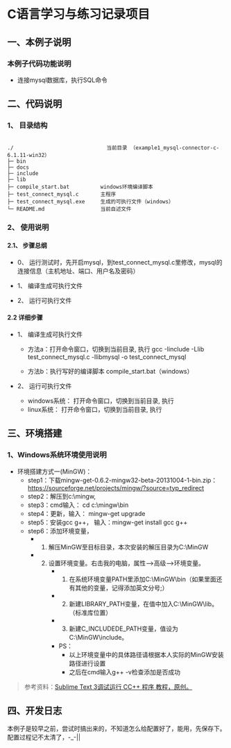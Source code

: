 # C语言学习与练习记录项目

## 一、本例子说明

### 本例子代码功能说明

+ 连接mysql数据库，执行SQL命令


## 二、代码说明

### 1、 目录结构

~~~

./                              当前目录 （example1_mysql-connector-c-6.1.11-win32）
├─ bin
├─ docs
├─ include
├─ lib   
├─ compile_start.bat          windows环境编译脚本
├─ test_connect_mysql.c       主程序
├─ test_connect_mysql.exe     生成的可执行文件（windows）
└─ README.md                  当前自述文件

~~~



### 2、 使用说明

#### 2.1、 步骤总纲

+ 0、 运行测试时，先开启mysql，到test_connect_mysql.c里修改，mysql的连接信息（主机地址、端口、用户名及密码）

+ 1、 编译生成可执行文件

    
+ 2、 运行可执行文件


#### 2.2 详细步骤

+ 1、 编译生成可执行文件
    + 方法a：打开命令窗口，切换到当前目录, 执行 gcc  -Iinclude -Llib test_connect_mysql.c -llibmysql -o  test_connect_mysql

    + 方法b：执行写好的编译脚本 compile_start.bat（windows）


+ 2、 运行可执行文件
    + windows系统： 打开命令窗口，切换到当前目录, 执行
    + linux系统：   打开命令窗口，切换到当前目录, 执行 

## 三、环境搭建

### 1、Windows系统环境使用说明

+ 环境搭建方式一(MinGW)：
    * step1：下载mingw-get-0.6.2-mingw32-beta-20131004-1-bin.zip：https://sourceforge.net/projects/mingw/?source=typ_redirect
    * step2：解压到c:\mingw,
    * step3：cmd输入： cd c:\mingw\bin
    * step4：更新，输入： mingw-get upgrade
    * step5：安装gcc g++， 输入：mingw-get install gcc g++
    * step6：添加环境变量，
        + 1. 解压MinGW至目标目录，本次安装的解压目录为C:\MinGW
        + 2. 设置环境变量。右击我的电脑，属性-->高级-->环境变量。
              * 1) 在系统环境变量PATH里添加C:\MinGW\bin（如果里面还有其他的变量，记得添加英文分号;）
              * 2) 新建LIBRARY_PATH变量，在值中加入C:\MinGW\lib。（标准库位置）
              * 3) 新建C_INCLUDEDE_PATH变量，值设为C:\MinGW\include。
              * PS：
                  + 以上环境变量中的具体路径请根据本人实际的MinGW安装路径进行设置
                  + 之后在cmd输入g++ -v检查添加是否成功

> 参考资料：[Sublime Text 3调试运行 CC++ 程序 教程，原创。](https://tieba.baidu.com/p/3481924547?red_tag=3421180941)

## 四、开发日志

本例子是较早之前，尝试时搞出来的，不知道怎么给配置好了，能用，先保存下。配置过程记不太清了，-_-||

